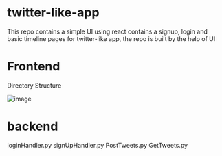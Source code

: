 # twitter-like-app

This repo contains a simple UI using react contains a signup, login and basic timeline pages for twitter-like app, the repo is built by the help of UI

# Frontend 
Directory Structure 


![image](https://github.com/user-attachments/assets/a256bf94-ce91-42ee-bf81-0ae22290024a)

# backend

loginHandler.py
signUpHandler.py
PostTweets.py
GetTweets.py
